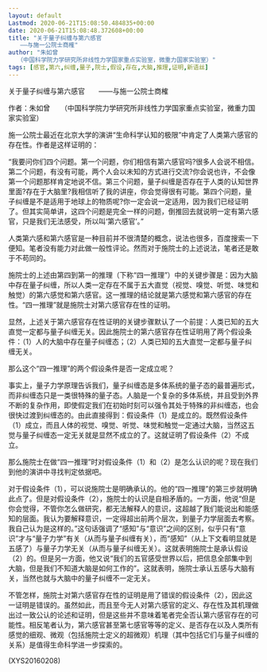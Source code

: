 ```yaml
---
layout: default
Lastmod: 2020-06-21T15:08:50.484835+00:00
date: 2020-06-21T15:08:48.372608+00:00
title: "关于量子纠缠与第六感官
　　——与施一公院士商榷"
author: "朱如曾
　　（中国科学院力学研究所非线性力学国家重点实验室，微重力国家实验室）"
tags: [感官,第六,纠缠,量子,院士,假设,存在,大脑,推理,证明,新语丝]
---
```


关于量子纠缠与第六感官　　——与施一公院士商榷

作者：朱如曾　　（中国科学院力学研究所非线性力学国家重点实验室，微重力国家实验室）

施一公院士最近在北京大学的演讲“生命科学认知的极限”中肯定了人类第六感官的存在性。作者是这样证明的：

“我要问你们四个问题。第一个问题，你们相信有第六感官吗?很多人会说不相信。第二个问题，有没有可能，两个人会以未知的方式进行交流?你会说也许，不会像第一个问题那样肯定地说不信。第三个问题，量子纠缠是否存在于人类的认知世界里面?存在于大脑里?我相信听了我的讲座，你会觉得很有可能。第四个问题，量子纠缠是不是适用于地球上的物质呢?你一定会说一定适用，因为我们已经证明了。但其实简单讲，这四个问题是完全一样的问题，倒推回去就说明一定有第六感官，只是我们无法感受，所以叫‘第六感官’。”

人类第六感和第六感官是一种目前并不很清楚的概念，说法也很多，百度搜索一下便知。笔者没有能力对此做一般性评论。然而对于施院士的上述说法，笔者还是敢于不苟同的。

施院士的上述由第四到第一的推理（下称“四一推理”）中的关键步骤是：因为大脑中存在量子纠缠，所以人类一定存在不属于五大直觉（视觉、嗅觉、听觉、味觉和触觉）的第六感觉和第六感官。这一推理的结论就是第六感觉和第六感官的存在性。“四一推理”就是施院士对第六感官存在性的证明。

显然，上述关于第六感官存在性证明的关键步骤默认了一个前提：人类已知的五大直觉一定都与量子纠缠无关。因此施院士的第六感官存在性证明用了两个假设条件：（1）人的大脑中存在量子纠缠态；（2）人类已知的五大直觉一定都与量子纠缠无关。

那么这个“四一推理”的两个假设条件是否一定成立呢？

事实上，量子力学原理告诉我们，量子纠缠态是多体系统的量子态的最普遍形式，而非纠缠态只是一类很特殊的量子态。人脑是一个复杂的多体系统，并且受到外界不断的复杂作用，即使假定我们在初始时刻可以强令其处于特殊的非纠缠态，也会很快过渡到纠缠态的。由此直接得到：假设条件（1）是成立的。既然假设条件（1）成立，而且人体的视觉、嗅觉、听觉、味觉和触觉一定通过大脑，当然这五觉与量子纠缠态一定无关就是显然不成立的了。这就证明了假设条件（2）不成立。

那么施院士在做“四一推理”时对假设条件（1）和（2）是怎么认识的呢？现在我们到他的演讲中寻找判定依据吧。

对于假设条件（1），可以说施院士是明确承认的。他的“四一推理”的第三步就明确此点了。但是对假设条件（2），施院士的认识是自相矛盾的。一方面，他说“但是你会觉得，不管你怎么做研究，都无法解释人的意识，这超越了我们能说出和能感知的层面。我认为要解释意识，一定得超出前两个层次，到量子力学层面去考察。我自己认为是这样的。”这句话强调了“感知”与“意识”之间的区别，似乎只有“意识”才与“量子力学”有关（从而与量子纠缠有关），而“感知”（从上下文看明显就是五感了）与量子力学无关（从而与量子纠缠无关）。这就表明施院士是承认假设（2）的。但是另一方面，他又说“我们的五官感受世界以后，把信息全部集中到大脑，但是我们不知道大脑是如何工作的”。这就表明，施院士承认五感与大脑有关，当然也就与大脑中的量子纠缠不一定无关。

不管怎样，施院士对第六感官存在性的证明是用了错误的假设条件（2），因此这一证明是错误的。虽然如此，而且至今无人对第六感官的定义、存在性及其机理做出过一致公认的论述和证明，但是这些并不意味着笔者完全否认第六感官存在的可能性。相反笔者认为，第六感官甚至第七感官等等的定义、是否存在以及人类所有感觉的细观、微观（包括施院士定义的超微观）机理（其中包括它们与量子纠缠的关系）是值得生命科学进一步探索的。

(XYS20160208)

